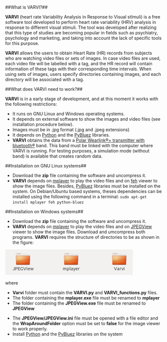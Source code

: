 ##What is VARVI?##

**VARVI** (heart rate Variability Analysis in Response to Visual stImuli) is a free software tool developed to perform heart rate variability (HRV) analysis in response to different visual stimuli. The tool was developed after realizing that this type of studies are becoming popular in fields such as psychiatry, psychology and marketing, and taking into account the lack of specific tools for this purpose.

**VARVI** allows the users to obtain Heart Rate (HR) records from subjects who are watching video files or sets of images. In case video files are used, each video file will be labelled with a tag, and the HR record will contain information of these tags with their corresponding time intervals. When using sets of images, users specify directories containing images, and each directory will be associated with a tag. 

##What does VARVI need to work?##

**VARVI** is in a early stage of development, and at this moment it works with the following restrictions:
* It runs on GNU Linux and Windows operating systems.
* It depends on external software to show the images and video files (see installation procedure below).
* Images must be in .jpg format (.jpg and .jpeg extensions)
* It depends on [Python](http://www.python.org) and the [PyBluez](http://pybluez.googlecode.com) libraries.
* **VARVI** obtains the data from a [Polar Wearlink®+ transmitter with bluetooth®](http://www.polar.com/en/products/accessories/Polar_WearLink_transmitter_with_Bluetooth) band. This band must be linked with the computer where VARVI is running.  For testing purposes, a simulation mode (without band) is available that creates random data.

##Installation on GNU Linux systems##

* Download the **zip** file containing the software and uncompress it.
* **VARVI** depends on [mplayer](http://www.mplayerhq.hu) to play the video files and on [feh](http://feh.finalrewind.org/) viewer to show the image files. Besides, [PyBluez](http://pybluez.googlecode.com) libraries must be installed on the system. On Debian/Ubuntu based systems, theses dependencies can be installed using the following command in a terminal: `sudo apt-get install mplayer feh python-bluez`

##Installation on Windows systems##

* Download the **zip** file containing the software and uncompress it.
* **VARVI** depends on [mplayer](http://www.mplayerhq.hu) to play the video files and on [JPEGView](http://sourceforge.net/projects/jpegview/) viewer to show the image files. Download and umcompress both programs. **VARVI** requires the structure of directories to be as shown in the figure:

![Alt text](./directories.png)

where
+ **Varvi** folder must contain the **VARVI.py** and **VARVI_functions.py** files.
+ The folder containing the **mplayer.exe** file must be renamed to **mplayer**
+ The folder containing the **JPEGView.exe** file must be renamed to **JPEGView**

* The **JPEGView/JPEGView.ini** file must be opened with a file editor and the **WrapAroundFolder** option must be set to **false** for the image viewer to work properly.
* Install [Python](http://www.python.org/) and the [PyBluez](http://pybluez.googlecode.com) libraries on the system</li>
